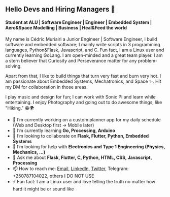 ## Hello Devs and Hiring Managers 👋
#### Student at ALU | Software Engineer | Engineer | Embedded System | Aero&Space Modelling | Business | Heal&Feed the world

My name is Cédric Muriairi a Junior Engineer | Software Engineer, I build software and embedded software; I mainly write scripts in 3 programming languages, Python&Flask, Javascript, and C. Fun fact, I am a Linux user and currently learning GoLang.
I am open-minded and a great team player. I am a stern believer that Curiosity and Perseverance matter for any problem-solving.

Apart from that, I like to build things that turn very fast and burn very hot. I am passionate about Embedded Systems, Mechatronics, and Space ✨️. Hit my DM for collaboration in those areas.

I play music and design for fun; I can work with Sonic Pi and learn while entertaining. I enjoy Photography and going out to do awesome things, like "Hiking." 😀️🌍️

- 🔭 I’m currently working on a custom planner app for my daily schedule (Web and Desktop first -> Mobile later)
- 🌱 I’m currently learning **Go, Processing, Arduino**
- 👯 I’m looking to collaborate on **Flask, Flutter, Python, Embedded Systems**
- 🤔 I’m looking for help with **Electronics and Type 1 Engineering (Physics, Mechanics, ...)**
- 💬 Ask me about **Flask, Flutter, C, Python, HTML, CSS, Javascript, Processing**
- 📫 How to reach me: [Email](mailto:murairicedric@gmail.com), [LinkedIn](https://www.linkedin.com/in/cedric-murairi/), [Twitter](https://twitter.com/CMurairi), Telegram: +250787104022, others I DO NOT USE
- ⚡ Fun fact: I am a Linux user and love telling the truth no matter how hard it might be or sound like
